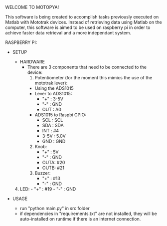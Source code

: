 WELCOME TO MOTOPYA!

This software is being created to accomplish tasks previously executed on Matlab with Mototrak devices. Instead of retrieving data using Matlab on the computer, this software is aimed to be used on raspberry pi in order to achieve faster data retrieval and a more independant system. 

RASPBERRY PI:   
  - SETUP 
    - HARDWARE
      - There are 3 components that need to be connected to the device:
        1. Potentiometer (for the moment this mimics the use of the mototrak lever):
          - Using the ADS1015
		- Lever to ADS1015:
			- "+" : 3-5V
			- "-" : GND
			- OUT : A0
		- ADS1015 to Raspbi GPIO:
			- SCL : SCL
			- SDA : SDA
			- INT : #4
			- 3-5V : 5.0V
			- GND : GND
        2. Knob:
            - "+" : 5V
            - "-" : GND
            - OUTA: #20
            - OUTB: #21
        3. Buzzer:
            - "+" : #13
            - "-" : GND
	4. LED:
            - "+" : #19
            - "-" : GND

  - USAGE
    - run "python main.py" in src folder
	- if dependencies in "requirements.txt" are not installed, they will be auto-installed on runtime if there is an internet connection.
